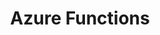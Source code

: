 ---
title: Azure Functions
permalink: /docs/projects/functions/
redirect_to: https://azure.microsoft.com/en-us/services/functions/
excerpt: Develop more efficiently with Functions, an event-driven serverless compute platform that can also solve complex orchestration problems.
header:
  overlay_image: 
  overlay_full: true
  teaser: /assets/images/c_functions.png
# icons:
#   - url: /assets/images/DEVKIT_vaidk_small.png
#     target: https://azure.github.io/Vision-AI-DevKit-Pages/docs/community_project06/
#     title: Azure Stream Analytics example
last_modified_at: 2019-12-16
tags: ["catalog","azure","edge"]
---